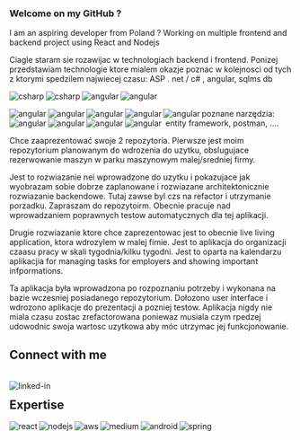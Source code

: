 ### Welcome on my GitHub ?
I am an aspiring developer from Poland ? Working on multiple frontend and backend project using React and Nodejs
 
 Ciagle staram sie rozawijac w technologiach backend i frontend.
 Ponizej przedstawiam technologie ktore mialem okazje poznac w kolejnosci od tych z ktorymi spedzilem najwiecej czasu:
 ASP . net / c# , angular, sqlms db 
 
 
  <img align="left" alt="csharp" src="https://img.shields.io/badge/.NET-5C2D91?style=for-the-badge&logo=.net&logoColor=white" /><img>
   <img align="left" alt="csharp" src="https://img.shields.io/badge/C%23-239120?style=for-the-badge&logo=c-sharp&logoColor=white" /><img>
<img align="left" alt="angular" src="https://img.shields.io/badge/Angular-DD0031?style=for-the-badge&logo=angular&logoColor=white" /><img >
 <img align="left" alt="angular" src="https://img.shields.io/badge/Microsoft_SQL_Server-CC2927?style=for-the-badge&logo=microsoft-sql-server&logoColor=white" /><img >

 poznane narzędzia:
  <img align="left" alt="angular" src="https://img.shields.io/badge/Postman-FF6C37?style=for-the-badge&logo=postman&logoColor=white" /><img >
  <img align="left" alt="angular" src="https://img.shields.io/badge/Visual%20Studio-5C2D91.svg?style=for-the-badge&logo=visual-studio&logoColor=white" /><img >
  <img align="left" alt="angular" src="  " /><img >
  <img align="left" alt="angular" src="  " /><img >
  <img align="left" alt="angular" src="  " /><img >
  <img align="left" alt="angular" src="  " /><img >
  <img align="left" alt="angular" src="  " /><img >
  <img align="left" alt="angular" src="  " /><img >
  <img align="left" alt="angular" src="  " /><img >
 entity framework, postman, ....
 
 Chce zaaprezentować swoje 2 repozytoria. 
 Pierwsze jest moim repozytorium planowanym do wdrozenia do uzytku, obslugujace rezerwowanie maszyn w parku maszynowym malej/sredniej firmy. 
 
 Jest to rozwiazanie nei wprowadzone do uzytku i pokazujace jak wyobrazam sobie dobrze zaplanowane i rozwiazane architektonicznie rozwiazanie backendowe. Tutaj zawse byl czs na refactor i utrzymanie porzadku. Zapraszam do repozytoirm. Obecnie pracuje nad wprowadzaniem poprawnych testow automatycznych dla tej aplikacji.
 
 Drugie rozwiazanie ktore chce zaprezentowac jest to obecnie live living application, ktora wdrozylem w malej fimie. Jest to aplikacja do organizacji czaasu pracy w skali tygodnia/kilku tygodni. Jest to oparta na kalendarzu aplikacjia for managing tasks for employers and showing important infpormations. 
 
 Ta aplikacja była wprowadzona po rozpoznaniu potrzeby i wykonana na bazie wczesniej posiadanego repozytorium. Dołozono user interface i wdrozono aplikacje do prezentacji a pozniej testow. Aplikacja nigdy nie miala czasu zostac zrefactorowana poniewaz musiala czym rpedzej udowodnic swoja wartosc uzytkowa aby móc utrzymac jej funkcjonowanie.

## Connect with me
<br>[<img align="left" alt="linked-in" src="https://img.shields.io/badge/linkedin-%230077B5.svg?&style=for-the-badge&logo=linkedin&logoColor=white" />](https://www.google.com) 

 
## Expertise
 
<img align="left" alt="react" src="https://img.shields.io/badge/react%20-%2320232a.svg?&style=for-the-badge&logo=react&logoColor=%2361DAFB" /><img align="left" alt="nodejs" src="https://img.shields.io/badge/node.js%20-%2343853D.svg?&style=for-the-badge&logo=node.js&logoColor=white" /><img align="left" alt="aws" src="https://img.shields.io/badge/Amazon%20AWS-%23232F3E?logo=amazon-aws&logoColor=white&style=for-the-badge" /><img align="left" alt="medium" src="https://img.shields.io/badge/postgres-%23316192.svg?&style=for-the-badge&logo=postgresql&logoColor=white" /><img align="left" alt="android" src="https://img.shields.io/badge/Android-3DDC84?logo=android&logoColor=white&style=for-the-badge" /><img align="left" alt="spring" src="https://img.shields.io/badge/spring%20-%236DB33F.svg?&style=for-the-badge&logo=spring&logoColor=white" /><br>
<br>
